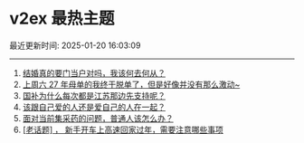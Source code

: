 # v2ex 最热主题

最近更新时间: 2025-01-20 16:03:09

--- 
1. [结婚真的要门当户对吗，我该何去何从？](https://www.v2ex.com/t/1106344) 
2. [上周六 27 年母单的我终于脱单了，但是好像并没有那么激动~](https://www.v2ex.com/t/1106352) 
3. [国补为什么每次都是江苏那边先支持呢？](https://www.v2ex.com/t/1106357) 
4. [该跟自己爱的人还是爱自己的人在一起？](https://www.v2ex.com/t/1106367) 
5. [面对当前集采药的问题，普通人该怎么办？](https://www.v2ex.com/t/1106377) 
6. [[老话题] ， 新手开车上高速回家过年，需要注意哪些事项](https://www.v2ex.com/t/1106393) 
